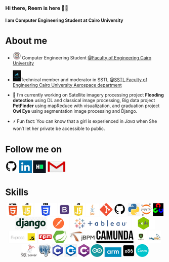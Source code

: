 ### Hi there, Reem is here 👋😊
#### I am Computer Engineering Student at Cairo University

<!--
**reem-atalah/reem-atalah** is a ✨ _special_ ✨ repository because its `README.md` (this file) appears on your GitHub profile.

Here are some ideas to get you started:


- 👯 I’m looking to collaborate on ...
- 🤔 I’m looking for help with ...
- 💬 Ask me about ...
- 😄 Pronouns: ...

- 🔭 I’m currently working on Machine Learning project **Handwriting Based Gender Classification** , Embedded system project making drivers using **STM32**, Security project as implementing and attacking **RSA**, and graphics maze game using **openGL**.

- 📫 How to reach me: <a href="reem.atalah1@gmail.com">@gmail account</a>
-->
# About me 
- <img src="https://github.com/reem-atalah/reem-atalah/blob/main/imgs/CUFE.png" width="25" draggable="false"> Computer Engineering Student  <a href="http://eng.cu.edu.eg/ar/">@Faculty of Engineering Cairo University</a>
- <img src="https://github.com/reem-atalah/reem-atalah/blob/main/imgs/sstl.png" width="25" draggable="false">Technical member and moderator in SSTL  <a href="https://www.linkedin.com/company/sst-lab/mycompany/">@SSTL Faculty of Engineering Cairo University Aerospace department</a>

- 🔭 I’m currently working on Satellite imagery processing project **Flooding detection** using DL and classical image processing, Big data project **PetFinder** using mapReduce with visualization, and graduation project **Owl Eye** using segmentation image processing and Django.

<!-- - 🌱 I’m currently learning: *SpringBoot Java*, *GoLang*, *Ruby on Rails* -->

<!-- - 📫 How to reach me:  -->

- ⚡ Fun fact: You can know that a girl is experienced in *Java* when She won’t let her private be accessible to public.

# Follow me on
[<img src='https://github.com/reem-atalah/reem-atalah/blob/main/imgs/github.jpg' alt='github' height='40'>](https://github.com/reem-atalah)  [<img src='https://github.com/reem-atalah/reem-atalah/blob/main/imgs/linkedin.jpg' alt='linkedin' height='40'>](https://www.linkedin.com/in/reem-attallah-4484b9190/)  [<img src='https://github.com/reem-atalah/reem-atalah/blob/main/imgs/HackerRank.jpg' alt='hackerrank' height='40'>](https://www.hackerrank.com/reem_atalah1)  [<img src='https://github.com/reem-atalah/reem-atalah/blob/main/imgs/gmail.jpg' alt='gmail' height='40'>](mailto:reem.atalah1@gmail.com)  

# Skills
<div align="center">
<img src='https://github.com/reem-atalah/reem-atalah/blob/main/imgs/html.jpg' height='40'>  
<img src='https://github.com/reem-atalah/reem-atalah/blob/main/imgs/js.png' height='40'> 
<img src='https://github.com/reem-atalah/reem-atalah/blob/main/imgs/css.png' height='40'>
<img src='https://github.com/reem-atalah/reem-atalah/blob/main/imgs/bootstrap.jpg' height='40'>
<img src='https://github.com/reem-atalah/reem-atalah/blob/main/imgs/js.png' height='40'>
<img src='https://github.com/reem-atalah/reem-atalah/blob/main/imgs/java.jpg' height='40'>
<img src='https://github.com/reem-atalah/reem-atalah/blob/main/imgs/Git.png' height='40'>
<img src='https://github.com/reem-atalah/reem-atalah/blob/main/imgs/github.jpg' height='40'>
<img src='https://github.com/reem-atalah/reem-atalah/blob/main/imgs/python.png' height='40'> 
<img src='https://github.com/reem-atalah/reem-atalah/blob/main/imgs/jupyter.png' height='40'> 
<img src='https://github.com/reem-atalah/reem-atalah/blob/main/imgs/opencv.png' height='40'>
<img src='https://github.com/reem-atalah/reem-atalah/blob/main/imgs/django.png' height='40'>
<img src='https://github.com/reem-atalah/reem-atalah/blob/main/imgs/postman.jpg' height='40'>
<img src='https://github.com/reem-atalah/reem-atalah/blob/main/imgs/tableau.png' height='40'>
<img src='https://github.com/reem-atalah/reem-atalah/blob/main/imgs/node.png' height='40'>
<img src='https://github.com/reem-atalah/reem-atalah/blob/main/imgs/express_js.png' height='40'>
<img src='https://github.com/reem-atalah/reem-atalah/blob/main/imgs/npm.png' height='40'> 
<img src='https://github.com/reem-atalah/reem-atalah/blob/main/imgs/spring.png' height='40'>
<img src='https://github.com/reem-atalah/reem-atalah/blob/main/imgs/jbpm.png' height='40'>
<img src='https://github.com/reem-atalah/reem-atalah/blob/main/imgs/camunda.png' height='40'>
<img src='https://github.com/reem-atalah/reem-atalah/blob/main/imgs/mongodb.jpg' height='40'>
<img src='https://github.com/reem-atalah/reem-atalah/blob/main/imgs/mysql.png' height='40'> 
<img src='https://github.com/reem-atalah/reem-atalah/blob/main/imgs/microsoftSQL.png' height='40'> 
<img src='https://github.com/reem-atalah/reem-atalah/blob/main/imgs/postgresql.jpg' height='40'>
<img src='https://github.com/reem-atalah/reem-atalah/blob/main/imgs/c.png' height='40'>
<img src='https://github.com/reem-atalah/reem-atalah/blob/main/imgs/cpp.png' height='40'>
<img src='https://github.com/reem-atalah/reem-atalah/blob/main/imgs/csharp.png' height='40'>
<img src='https://github.com/reem-atalah/reem-atalah/blob/main/imgs/arduino.jpg' height='40'>
<img src='https://github.com/reem-atalah/reem-atalah/blob/main/imgs/arm.png' height='30'> 
<img src='https://github.com/reem-atalah/reem-atalah/blob/main/imgs/assembly.png' height='40'> 
<img src='https://github.com/reem-atalah/reem-atalah/blob/main/imgs/canva.png' height='40'>
</div>

  <!--
[![Anurag's github stats](https://github-readme-stats.vercel.app/api?username=osamamagdy&count_private=true&show_icons=true&theme=radical(https://github.com/anuraghazra/github-readme-stats)
[![Top Langs](https://github-readme-stats.vercel.app/api/top-langs/?username=osamamagdy&show_icons=true&theme=radical&layout=compact(https://github.com/anuraghazra/github-readme-stats)
</div>


<p align="center"> 
  Visitor count<br>
  <img src="https://profile-counter.glitch.me/reem-atalah/count.svg" />
</p> -->


